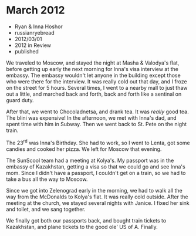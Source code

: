 # March 2012
- Ryan & Inna Hoshor
- russianryebread
- 2012/03/01
- 2012 in Review
- published

We traveled to Moscow, and stayed the night at Masha & Valodya's flat, before getting up early the next morning for Inna's visa interview at the embassy.  The embassy wouldn't let anyone in the building except those who were there for the interview.  It was really cold out that day, and I froze on the street for 5 hours.  Several times, I went to a nearby mall to just thaw out a little, and marched back and forth, back and forth like a sentinal on guard duty.

After that, we went to Chocoladnetsa, and drank tea.  It was *really* good tea.  The blini was expensive!  In the afternoon, we met with Inna's dad, and spent time with him in Subway.  Then we went back to St. Pete on the night train.

The 23<sup>rd</sup> was Inna's Birthday.  She had to work, so I went to Lenta, got some candies and cooked her pizza.  We left for Moscow that evening.

The SunScool team had a meeting at Kolya's.  My passport was in the embassy of Kazakhstan, getting a visa so that we could go and see Inna's mom.  Since I didn't have a passport, I couldn't get on a train, so we had to take a bus all the way to Moscow.

Since we got into Zelenograd early in the morning, we had to walk all the way from the McDonalds to Kolya's flat.  It was really cold outside.  After the meeting at the church, we stayed several nights with Janice.  I fixed her sink and toilet, and we sang together.

We finally got both our passports back, and bought train tickets to Kazakhstan, and plane tickets to the good ole' US of A.  Finally.